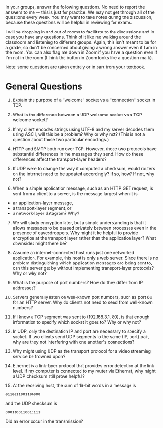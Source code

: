 In your groups, answer the following questions.
No need to report the answers to me --
this is just for practice.
We may not get through all of the questions every week.
You may want to take notes during the discussion,
because these questions will be helpful in reviewing for exams.

I will be dropping in and out of rooms to facilitate to the discussions and in
case you have any questions.
Think of it like me walking around the classroom and listening to different
groups.
Again, this isn't meant to be for a grade,
so don't be concerned about giving a wrong answer even if I am in the room.
You can also flag me down in Zoom if you have a question even if I'm not in the
room
(I think the button in Zoom looks like a question mark).

Note: some questions are taken entirely or in part from your textbook.

# General Questions

1. Explain the purpose of a "welcome" socket vs a "connection" socket in TCP.

2. What is the difference between a UDP welcome socket vs a TCP welcome
socket?

3. If my client encodes strings using UTF-8 and my server decodes them using
ASCII,
will this be a problem?
Why or why not?
(This is not a question about those two particular encodings.)

4. HTTP and SMTP both run over TCP.
However, those two protocols have substantial differences in the messages they
send.
How do these differences affect the transport-layer headers?

5. If UDP were to change the way it computed a checksum,
would routers on the internet need to be updated accordingly?
If so, how?
If not, why not?

6. When a simple application message,
such as an HTTP GET request,
is sent from a client to a server,
is the message largest when it is
* an application-layer message,
* a transport-layer segment, or
* a network-layer datagram?
Why?

7. We will study encryption later,
but a simple understanding is that it allows messages to be passed privately
between processes even in the presence of eavesdroppers.
Why might it be helpful to provide encryption at the transport layer rather
than the application layer?
What downsides might there be?

8. Assume an internet-connected host runs just one networked application.
For example, this host is only a web server.
Since there is no problem distinguishing which application messages are being
sent to,
can this server get by without implementing transport-layer protocols?
Why or why not?

9. What is the purpose of port numbers?
How do they differ from IP addresses?

10. Servers generally listen on well-known port numbers,
such as port 80 for an HTTP server.
Why do clients not need to send from well-known numbers?

11. If I know a TCP segment was sent to (192.168.3.1, 80),
is that enough information to specify which socket it goes to?
Why or why not?

12. In UDP, only the destination IP and port are necessary to specify a socket.
If two clients send UDP segments to the same (IP, port) pair,
why are they not interfering with one another's connections?

13. Why might using UDP as the transport protocol for a video streaming service
be frowned upon?

14. Ethernet is a link-layer protocol that provides error detection at the link
level.
If my computer is connected to my router via Ethernet,
why might a UDP checksum still prove helpful?

15. At the receiving host,
the sum of 16-bit words in a message is
```
0110011001100000
```
and the UDP checksum is
```
0001100110011111
```
Did an error occur in the transmission?
